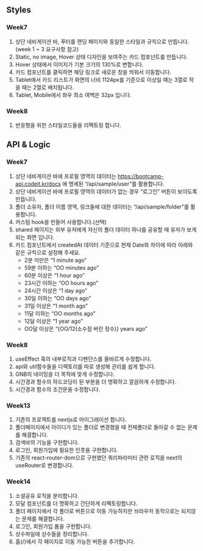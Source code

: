 ## Styles

### Week7

1. 상단 네비게이션 바, 푸터를 랜딩 페이지와 동일한 스타일과 규칙으로 만듭니다. (week 1 ~ 3 요구사항 참고)
2. Static, no image, Hover 상태 디자인을 보여주는 카드 컴포넌트를 만듭니다.
3. Hover 상태에서 이미지가 기본 크기의 130%로 변합니다.
4. 카드 컴포넌트를 클릭하면 해당 링크로 새로운 창을 띄워서 이동합니다.
5. Tablet에서 카드 리스트가 화면의 너비 1124px를 기준으로 이상일 때는 3열로 작을 때는 2열로 배치됩니다.
6. Tablet, Mobile에서 좌우 최소 여백은 32px 입니다.

### Week8

1. 반응형을 위한 스타일코드들을 리팩토링 합니다.

## API & Logic

### Week7

1. 상단 네비게이션 바에 프로필 영역의 데이터는 https://bootcamp-api.codeit.kr/docs 에 명세된 “/api/sample/user”를 활용합니다.
2. 상단 네비게이션 바에 프로필 영역의 데이터가 없는 경우 “로그인” 버튼이 보이도록 만듭니다.
3. 폴더 소유자, 폴더 이름 영역, 링크들에 대한 데이터는 “/api/sample/folder”를 활용합니다.
4. 커스텀 hook을 만들어 사용합니다.(선택)
5. shared 페이지는 외부 유저에게 자신의 폴더 데이터 하나를 공유할 때 유저가 보게되는 화면 입니다.
6. 카드 컴포넌트에서 createdAt 데이터 기준으로 현재 Date와 차이에 따라 아래와 같은 규칙으로 설정해 주세요.
   - 2분 미만은 “1 minute ago”
   - 59분 이하는 “OO minutes ago”
   - 60분 이상은 “1 hour ago”
   - 23시간 이하는 “OO hours ago”
   - 24시간 이상은 “1 day ago”
   - 30일 이하는 “OO days ago”
   - 31일 이상은 “1 month ago”
   - 11달 이하는 “OO months ago”
   - 12달 이상은 “1 year ago”
   - OO달 이상은 “{OO/12(소수점 버린 정수)} years ago”

### Week8

1. useEffect 훅의 내부로직과 디펜던스를 올바르게 수정합니다.
2. api와 util함수들을 디렉토리를 따로 생성해 관리를 쉽게 합니다.
3. GNB의 네이밍을 더 목적에 맞게 수정합니다.
4. 시간경과 함수의 하드코딩이 된 부분을 더 명확하고 깔끔하게 수정합니다.
5. 시간경과 함수의 조건문을 수정합니다.

### Week13

1. 기존의 프로젝트를 nextjs로 마이그레이션 합니다.
2. 폴더페이지에서 아이디가 있는 폴더로 변경했을 때 전체폴더로 돌아갈 수 없는 문제를 해결합니다.
3. 검색바의 기능을 구현합니다.
4. 로그인, 회원가입에 필요한 인풋을 구현합니다.
5. 기존의 react-router-dom으로 구현했던 쿼리파라미터 관련 로직을 next의 useRouter로 변경합니다.

### Week14

1. 소셜공유 로직을 분리합니다.
2. 모달 컴포넌트를 더 명확하고 간단하게 리팩토링합니다.
3. 폴더 페이지에서 각 폴더로 버튼으로 이동 가능하지만 브라우저 동작으로는 되지않는 문제를 해결합니다.
4. 로그인, 회원가입 폼을 구현합니다.
5. 상수파일에 상수들을 정리합니다.
6. 홈(/)에서 각 페이지로 이동 가능한 버튼을 추가합니다.
